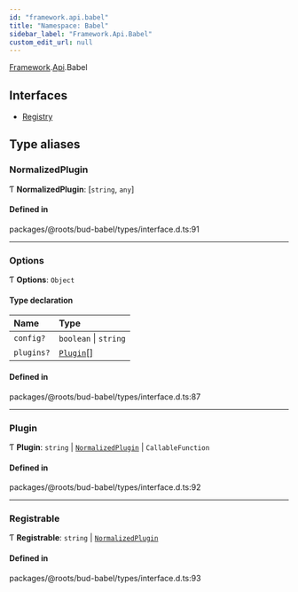 ```yaml
---
id: "framework.api.babel"
title: "Namespace: Babel"
sidebar_label: "Framework.Api.Babel"
custom_edit_url: null
---
```


[Framework](framework.md).[Api](framework.api.md).Babel

## Interfaces

- [Registry](../interfaces/framework.api.babel.registry.md)

## Type aliases

### NormalizedPlugin

Ƭ **NormalizedPlugin**: [`string`, `any`]

#### Defined in

packages/@roots/bud-babel/types/interface.d.ts:91

___

### Options

Ƭ **Options**: `Object`

#### Type declaration

| Name | Type |
| :------ | :------ |
| `config?` | `boolean` \| `string` |
| `plugins?` | [`Plugin`](framework.api.babel.md#plugin)[] |

#### Defined in

packages/@roots/bud-babel/types/interface.d.ts:87

___

### Plugin

Ƭ **Plugin**: `string` \| [`NormalizedPlugin`](framework.api.babel.md#normalizedplugin) \| `CallableFunction`

#### Defined in

packages/@roots/bud-babel/types/interface.d.ts:92

___

### Registrable

Ƭ **Registrable**: `string` \| [`NormalizedPlugin`](framework.api.babel.md#normalizedplugin)

#### Defined in

packages/@roots/bud-babel/types/interface.d.ts:93
